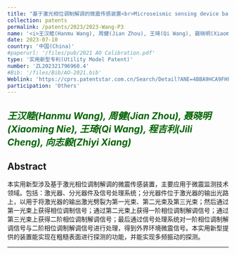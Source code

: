 ```yaml
---
title: "基于激光相位调制解调的微震传感装置<br>Microseismic sensing device based on laser phase modulation demodulation"
collection: patents
permalink: /patents/2023/2023-Wang-P3
name: '<i>王汉睦(Hanmu Wang), 周健(Jian Zhou), 王琦(Qi Wang), 聂晓明(Xiaoming Nie), 程吉利(Jili Cheng), <strong>向志毅(Zhiyi Xiang)</strong></i>'
date: 2023-07-10
country: '中国(China)'
#paperurl: '/files/pub/2021 AO Calibration.pdf'
type: '实用新型专利(Utility Model Patent)'
number: 'ZL202321796960.4'
#Bib: '/files/Bib/AO-2021.bib'
Weblink: 'https://cprs.patentstar.com.cn/Search/Detail?ANE=4BBA9HCA9FHF9DEB6BDA9GCA9DBC9AGGEIHADDIA9EEF9EID'
participation: 'Others'
---
```


<font color="#006400"><i>王汉睦(Hanmu Wang), 周健(Jian Zhou), 聂晓明(Xiaoming Nie), 王琦(Qi Wang), 程吉利(Jili Cheng), <strong>向志毅(Zhiyi Xiang)</strong></i></font>
------

**Abstract**
------
本实用新型涉及基于激光相位调制解调的微震传感装置，主要应用于微震监测技术领域。包括：激光器、分光器件及信号处理系统；分光器件位于激光器的输出光路上，以用于将激光器的输出激光劈裂为第一光束、第二光束及第三光束；然后通过第一光束上获得相位调制信号；通过第二光束上获得一阶相位调制解调信号；通过第三光束上获得二阶相位调制解调信号；最后通过信号处理系统对一阶相位调制解调信号与二阶相位调制解调信号进行处理，得到外界环境微震信号。本实用新型提供的装置能实现在粗糙表面进行探测的功能，并能实现多频振动的探测。

------